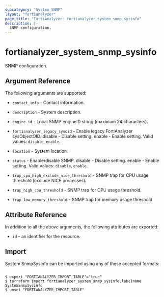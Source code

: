 ```yaml
---
subcategory: "System SNMP"
layout: "fortianalyzer"
page_title: "FortiAnalyzer: fortianalyzer_system_snmp_sysinfo"
description: |-
  SNMP configuration.
---
```


# fortianalyzer_system_snmp_sysinfo
SNMP configuration.

## Argument Reference


The following arguments are supported:


* `contact_info` - Contact information.
* `description` - System description.
* `engine_id` - Local SNMP engineID string (maximum 24 characters).
* `fortianalyzer_legacy_sysoid` - Enable legacy FortiAnalyzer sysObjectOID. disable - Disable setting. enable - Enable setting. Valid values: `disable`, `enable`.

* `location` - System location.
* `status` - Enable/disable SNMP. disable - Disable setting. enable - Enable setting. Valid values: `disable`, `enable`.

* `trap_cpu_high_exclude_nice_threshold` - SNMP trap for CPU usage threshold (exclude NICE processes).
* `trap_high_cpu_threshold` - SNMP trap for CPU usage threshold.
* `trap_low_memory_threshold` - SNMP trap for memory usage threshold.


## Attribute Reference

In addition to all the above arguments, the following attributes are exported:
* `id` - an identifier for the resource.

## Import

System SnmpSysinfo can be imported using any of these accepted formats:
```

$ export "FORTIANALYZER_IMPORT_TABLE"="true"
$ terraform import fortianalyzer_system_snmp_sysinfo.labelname SystemSnmpSysinfo
$ unset "FORTIANALYZER_IMPORT_TABLE"
```

